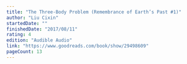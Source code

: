```yaml
---
title: "The Three-Body Problem (Remembrance of Earth’s Past #1)"
author: "Liu Cixin"
startedDate: ""
finishedDate: "2017/08/11"
rating: 4
edition: "Audible Audio"
link: "https://www.goodreads.com/book/show/29498609"
pageCount: 13
---
```



